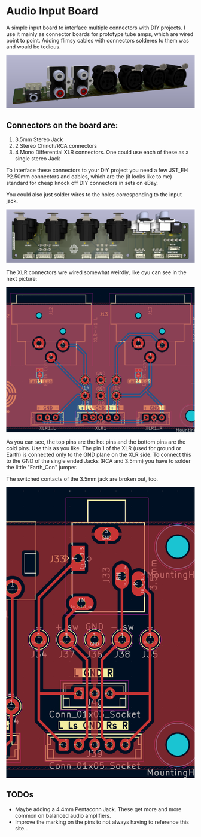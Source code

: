 # Audio Input Board

A simple input board to interface multiple connectors with DIY projects. I use it mainly as connector boards for prototype tube amps, which are wired point to point. Adding flimsy cables with connectors solderes to them was and would be tedious. 

![3D Model of Input Board](./Docs/3d-model-front.png)

## Connectors on the board are:
1. 3.5mm Stereo Jack
2. 2 Stereo Chinch/RCA connectors
3. 4 Mono Differential XLR connectors. One could use each of these as a single stereo Jack

To interface these connectors to your DIY project you need a few JST_EH P2.50mm connectors and cables, which are the (it looks like to me) standard for cheap knock off DIY connectors in sets on eBay. 

You could also just solder wires to the holes corresponding to the input jack.

![3D Model of Input Board](./Docs/3d-model-top.png)

The XLR connectors wre wired somewhat weirdly, like oyu can see in the next picture:

![XLR connections](./Docs/XLR%20Input%20wiring.png)

As you can see, the top pins are the hot pins and the bottom pins are the cold pins. Use this as you like. The pin 1 of the XLR (used for ground or Earth) is connected only to the GND plane on the XLR side. To connect this to the GND of the single ended Jacks (RCA and 3.5mm) you have to solder the little "Earth_Con" jumper. 

The switched contacts of the 3.5mm jack are broken out, too.

![Stereo Jack wiring](./Docs/Stereo%20Jack%20wiring.png)

## TODOs
- Maybe adding a 4.4mm Pentaconn Jack. These get more and more common on balanced audio amplifiers.
- Improve the marking on the pins to not always having to reference this site... 